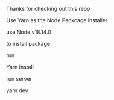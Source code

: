 Thanks for checking out this repo

Use Yarn as the Node Packcage installer

use Node v18.14.0

to install package

run 

Yarn install

run server

yarn dev

